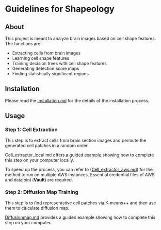 # Guidelines for Shapeology
## About 
This project is meant to analyze brain images based on cell shape features. The functions are:
* Extracting cells from brain images
* Learning cell shape features
* Training decision trees with cell shape features
* Generating detection score maps
* Finding statistically significant regions

## Installation
Please read the [Installation.md](Installation.md) for the details of the installation process.

## Usage
### Step 1: Cell Extraction
This step is to extract cells from brain section images and permute the generated cell patches in a random order. 

[Cell_extractor_local.md](Cell_extractor_local.md) offers a guided example showing how to complete this step on your computer locally.

To speed up the process, you can refer to ([Cell_extractor_aws.md](Cell_extractor_aws.md)) for the method to run on multiple AWS instances.
Essential credential files of AWS and datajoint (**Vault**) are required.

### Step 2: Diffusion Map Training
This step is to find representative cell patches via K-means++ and then use them to calculate diffusion map.

[Diffusionmap.md](Diffusionmap.md) provides a guided example showing how to complete this step on your computer.